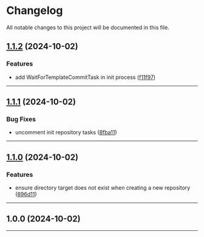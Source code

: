# Changelog
All notable changes to this project will be documented in this file.
 
## [1.1.2](https://github.com/iBroStudio/laravel-git/compare/v1.1.1...HEAD) (2024-10-02)
### Features
* add WaitForTemplateCommitTask in init process ([f11f97](https://github.com/iBroStudio/laravel-git/commit/f11f97662ebf1046073439bf18ff6b1c50bde957))

---

## [1.1.1](https://github.com/iBroStudio/laravel-git/compare/v1.1.0...HEAD) (2024-10-02)
### Bug Fixes
* uncomment init repository tasks ([8fba11](https://github.com/iBroStudio/laravel-git/commit/8fba111951109134fabffae26c9eb8491ede6c81))

---

## [1.1.0](https://github.com/iBroStudio/laravel-git/compare/v1.0.0...v1.1.0) (2024-10-02)
### Features
* ensure directory target does not exist when creating a new repository ([896d11](https://github.com/iBroStudio/laravel-git/commit/896d119de732ceb1840d0ca6966105c562e2dc4b))

---

## 1.0.0 (2024-10-02)

---
